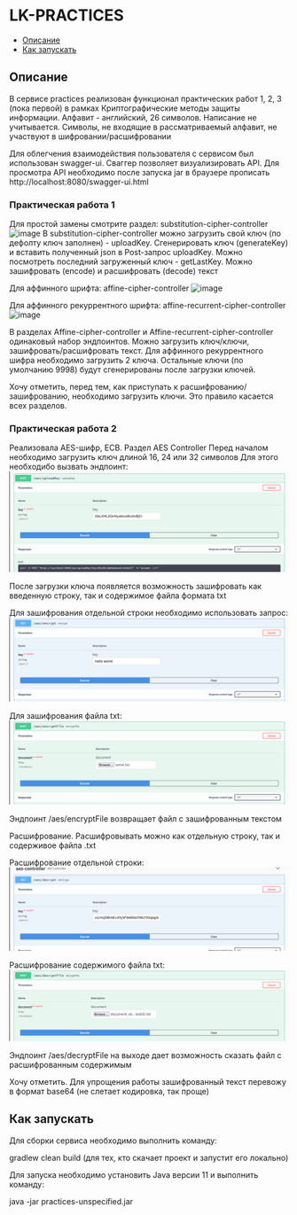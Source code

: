 # LK-PRACTICES

- [Описание](#Описание)
- [Как запускать](#как-запускать)

## Описание

В сервисе practices реализован функционал практических работ 1, 2, 3 (пока первой) в рамках Криптографические методы защиты
информации. Алфавит - английский, 26 символов. Написание не учитывается. Символы, 
не входящие в рассматриваемый алфавит, не участвуют в шифровании/расшифровании

Для облегчения взаимодействия пользователя с сервисом был использован swagger-ui. Сваггер позволяет визуализировать 
API. Для просмотра API необходимо после запуска jar в браузере прописать http://localhost:8080/swagger-ui.html

### Практическая работа 1
Для простой замены смотрите раздел: substitution-cipher-controller
![image](https://github.com/mariia10/practices/assets/36971375/509f3e95-4b1a-4fe5-ade4-dfeb81a38608)
В substitution-cipher-controller можно загрузить свой ключ (по дефолту ключ заполнен) - uploadKey. Сгенерировать ключ (generateKey)
и вставить полученный json в Post-запрос uploadKey. Можно посмотреть последний загруженный ключ - getLastKey.
Можно зашифровать (encode) и расшифровать (decode) текст

Для аффинного шрифта: affine-cipher-controller
![image](https://github.com/mariia10/practices/assets/36971375/60dec831-3caa-4768-9b62-64e56ce3bbd7)

Для аффинного рекуррентного шрифта: affine-recurrent-cipher-controller
![image](https://github.com/mariia10/practices/assets/36971375/c48c5f56-ef29-45d7-ab55-09e1475ed9a9)

В разделах Affine-cipher-controller и Affine-recurrent-cipher-controller одинаковый набор эндпоинтов. Можно загрузить ключ/ключи, 
зашифровать/расшифровать текст. Для аффинного рекуррентного шифра необходимо загрузить 2 ключа.
Остальные ключи (по умолчанию 9998) будут сгенерированы после загрузки ключей.

Хочу отметить, перед тем, как приступать к расшифрованию/зашифрованию, необходимо загрузить ключи. Это правило
касается всех разделов.

### Практическая работа 2
Реализовала AES-шифр, ECB. Раздел AES Controller
Перед началом необходимо загрузить ключ длиной 16, 24 или 32 символов
Для этого необходибо вызвать эндпоинт:
![img.png](img.png)

После загрузки ключа появляется возможность зашифровать как введенную строку, 
так и содержимое файла формата txt

Для зашифрования отдельной строки необходимо использовать запрос:
![img_1.png](img_1.png)

Для зашифрования файла txt:
![img_2.png](img_2.png)

Эндпоинт /aes/encryptFile возвращает файл с зашифрованным текстом

Расшифрование. Расшифровывать можно как отдельную строку, так и содерживое файла .txt

Расшифрование отдельной строки:
![img_3.png](img_3.png)

Расшифрование содержимого файла txt:
![img_4.png](img_4.png)

Эндпоинт /aes/decryptFile на выходе дает возможность сказать файл с расшифрованным содержимым

Хочу отметить. Для упрощения работы зашифрованный текст перевожу в формат base64 (не слетает кодировка, так проще)

## Как запускать

Для сборки сервиса необходимо выполнить команду:

gradlew clean build (для тех, кто скачает проект и запустит его локально)

Для запуска необходимо установить Java версии 11 и выполнить команду:

java -jar practices-unspecified.jar

